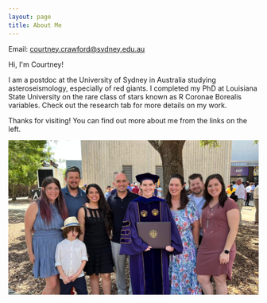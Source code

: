 ```yaml
---
layout: page
title: About Me
---
```


Email: courtney.crawford@sydney.edu.au

Hi, I'm Courtney!

I am a postdoc at the University of Sydney in Australia studying asteroseismology, especially of red giants. I completed my PhD at Louisiana State University on the rare class of stars known as R Coronae Borealis variables. Check out the research tab for more details on my work.

Thanks for visiting! You can find out more about me from the links on the left.

![A picture from my PhD Graduation, I'm the one in the fancy velvet robe](./pictures/graduation_fam.jpeg)





